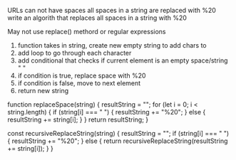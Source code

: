 URLs can not have spaces
all spaces in a string are replaced with %20
write an algorith that replaces all spaces in a string with %20

May not use replace() methord or regular expressions



1. function takes in string, create new empty string to add chars to
2. add loop to go through each character
3. add conditional that checks if current element is an empty space/string " "
4. if condition is true, replace space with %20
5. if condition is false, move to next element
6. return new string



function replaceSpace(string) {
  resultString = "";
  for (let i = 0; i < string.length) {
    if (string[i] === " ") {
      resultString += "%20";
    } else {
      resultString += string[i];
    }
  }
  return resultString;
}


const recursiveReplaceString(string) {
  resultString = "";
  if (string[i] === " ") {
    resultString += "%20";
  } else {
    return recursiveReplaceString(resultString += string[i]);
  }
}